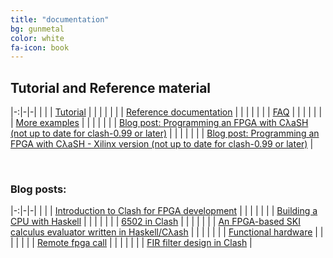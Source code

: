 ```yaml
---
title: "documentation"
bg: gunmetal
color: white
fa-icon: book
---
```

<h2>Tutorial and Reference material</h2>

|-:|-|-|
| <i class="fa fa-book text-white fa-lg"></i> | | [Tutorial](http://hackage.haskell.org/package/clash-prelude/docs/Clash-Tutorial.html) |
| | |
| <i class="fa fa-book text-white fa-lg"></i> | | [Reference documentation](http://hackage.haskell.org/package/clash-prelude/docs/Clash-Prelude.html) |
| | |
| <i class="fa fa-github-square text-white fa-lg"></i> | | [FAQ](https://github.com/clash-lang/clash-compiler/wiki/FAQ) |
| | |
| <i class="fa fa-book text-white fa-lg"></i> | | [More examples](http://hackage.haskell.org/package/clash-prelude/docs/Clash-Examples.html) |
| | |
| <i class="fa fa-globe text-white fa-lg"></i> | | [Blog post: Programming an FPGA with CλaSH (not up to date for clash-0.99 or later)](http://christiaanb.github.io/posts/clash-fpga-starter/) |
| | |
| <i class="fa fa-globe text-white fa-lg"></i> | | [Blog post: Programming an FPGA with CλaSH - Xilinx version (not up to date for clash-0.99 or later)](http://catherineh.github.io/programming/2016/12/26/haskell-on-a-xilinx-fpga) |

<br>
<h3>Blog posts:</h3>

|-:|-|-|
| <i class="fa fa-globe text-white fa-lg"></i> | | [Introduction to Clash for FPGA development](https://bitlog.it/hardware/introduction-to-clash-for-fpga-development-index/) |
| | |
| <i class="fa fa-globe text-white fa-lg"></i> | | [Building a CPU with Haskell](http://yager.io/CPU/CPU1.html) |
| | |
| <i class="fa fa-globe text-white fa-lg"></i> | | [6502 in Clash](http://polygonalhell.blogspot.com/2015/09/haskell-and-hardware.html) |
| | |
| <i class="fa fa-globe text-white fa-lg"></i> | | [An FPGA-based SKI calculus evaluator written in Haskell/Cλash](http://yager.io/HaSKI/HaSKI.html) |
| | |
| <i class="fa fa-globe text-white fa-lg"></i> | | [Functional hardware](http://rahne.si/programming/2016/02/28/funcional-hadware.html) |
| | |
| <i class="fa fa-globe text-white fa-lg"></i> | | [Remote fpga call](http://rahne.si/programming/clash/fpga/2016/02/28/remote-core-call.html) |
| | |
| <i class="fa fa-globe text-white fa-lg"></i> | | [FIR filter design in Clash](http://adamwalker.github.io/Filter-Design-in-Clash/) |

